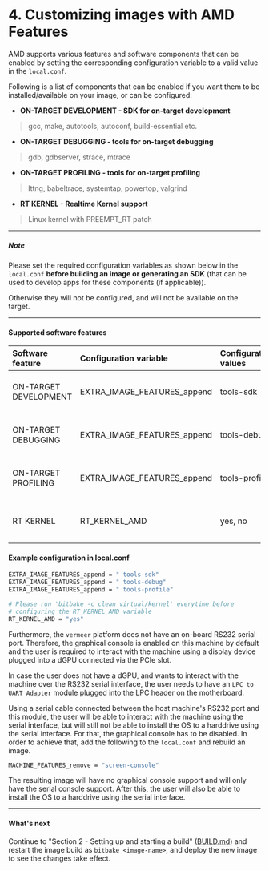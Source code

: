 # 4. Customizing images with AMD Features

AMD supports various features and software components that can be
enabled by setting the corresponding configuration variable to a
valid value in the `local.conf`.

Following is a list of components that can be enabled if you want
them to be installed/available on your image, or can be configured:

* **ON-TARGET DEVELOPMENT - SDK for on-target development**

> gcc, make, autotools, autoconf, build-essential etc.

* **ON-TARGET DEBUGGING - tools for on-target debugging**

> gdb, gdbserver, strace, mtrace

* **ON-TARGET PROFILING - tools for on-target profiling**

> lttng, babeltrace, systemtap, powertop, valgrind

* **RT KERNEL - Realtime Kernel support**

> Linux kernel with PREEMPT_RT patch

---
##### Note

Please set the required configuration variables as shown below in the
`local.conf` **before building an image or generating an SDK** (that
can be used to develop apps for these components (if applicable)).

Otherwise they will not be configured, and will not be available on the
target.

---

#### Supported software features

| Software feature      | Configuration variable      | Configuration values | Default value | Supported machines              |
|:----------------------|:----------------------------|:---------------------|:--------------|:--------------------------------|
| ON-TARGET DEVELOPMENT | EXTRA_IMAGE_FEATURES_append | tools-sdk            |               | ethanolx (milan, rome), vermeer |
| ON-TARGET DEBUGGING   | EXTRA_IMAGE_FEATURES_append | tools-debug          |               | ethanolx (milan, rome), vermeer |
| ON-TARGET PROFILING   | EXTRA_IMAGE_FEATURES_append | tools-profile        |               | ethanolx (milan, rome), vermeer |
| RT KERNEL             | RT_KERNEL_AMD               | yes, no              | no            | ethanolx (milan, rome), vermeer |

#### Example configuration in local.conf
```sh
EXTRA_IMAGE_FEATURES_append = " tools-sdk"
EXTRA_IMAGE_FEATURES_append = " tools-debug"
EXTRA_IMAGE_FEATURES_append = " tools-profile"

# Please run 'bitbake -c clean virtual/kernel' everytime before
# configuring the RT_KERNEL_AMD variable
RT_KERNEL_AMD = "yes"
```

Furthermore, the `vermeer` platform does not have an on-board RS232
serial port. Therefore, the graphical console is enabled on this
machine by default and the user is required to interact with the
machine using a display device plugged into a dGPU connected via the
PCIe slot.

In case the user does not have a dGPU, and wants to interact with the
machine over the RS232 serial interface, the user needs to have an
`LPC to UART Adapter` module plugged into the LPC header on the
motherboard.

Using a serial cable connected between the host machine's RS232 port
and this module, the user will be able to interact with the machine
using the serial interface, but will still not be able to install the
OS to a harddrive using the serial interface. For that, the graphical
console has to be disabled. In order to achieve that, add the
following to the `local.conf` and rebuild an image.

```sh
MACHINE_FEATURES_remove = "screen-console"
```

The resulting image will have no graphical console support and will
only have the serial console support. After this, the user will also
be able to install the OS to a harddrive using the serial interface.

---
#### What's next

Continue to "Section 2 - Setting up and starting a build"
([BUILD.md](BUILD.md#23-start-the-build)) and restart the image build
as `bitbake <image-name>`, and deploy the new image to see the
changes take effect.
